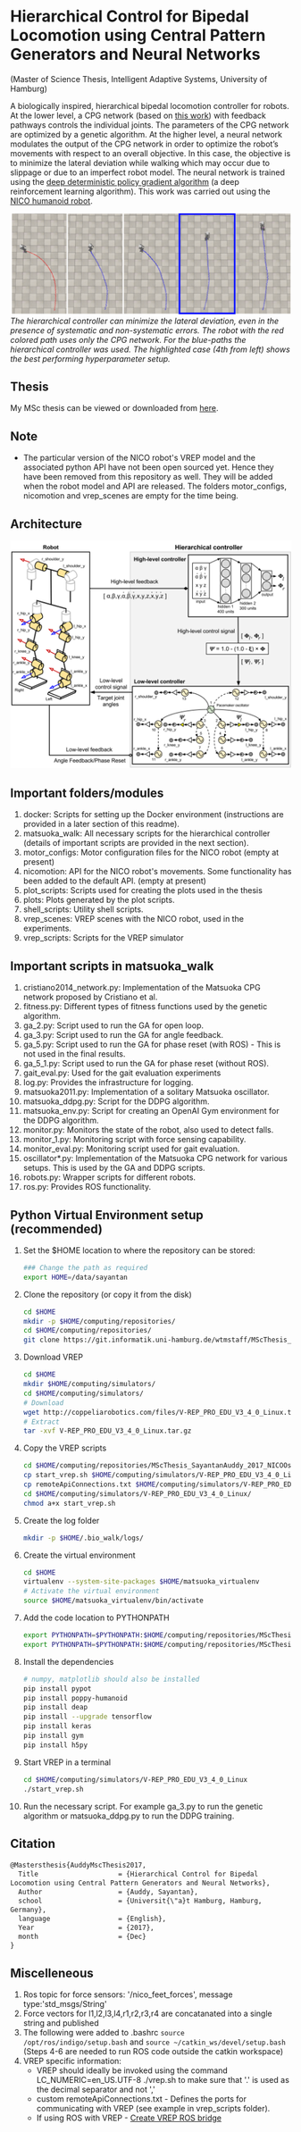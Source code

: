 # Hierarchical Control for Bipedal Locomotion using Central Pattern Generators and Neural Networks
(Master of Science Thesis, Intelligent Adaptive Systems, University of Hamburg)

A biologically inspired, hierarchical bipedal locomotion controller for robots. At the lower level, a CPG
network (based on [this work](https://link.springer.com/chapter/10.1007/978-3-319-03413-3_39)) with feedback pathways controls the individual joints. The parameters
of the CPG network are optimized by a genetic algorithm. At the higher level, a
neural network modulates the output of the CPG network in order to optimize the
robot’s movements with respect to an overall objective. In this case, the objective
is to minimize the lateral deviation while walking which may occur due to slippage or due to an imperfect robot model. The neural network is trained
using the [deep deterministic policy gradient algorithm](https://arxiv.org/pdf/1509.02971.pdf) (a deep reinforcement learning algorithm). This work was carried out using the [NICO humanoid robot](https://www.inf.uni-hamburg.de/en/inst/ab/wtm/research/neurobotics/nico.html). 

![Correction of deviation](WalkingPatterns_paper.png)
*The hierarchical controller can minimize the lateral deviation, even in the presence of systematic and non-systematic errors. The robot with the red colored path uses only the CPG network. For the blue-paths the hierarchical controller was used. The highlighted case (4th from left) shows the best performing hyperparameter setup.*

## Thesis

My MSc thesis can be viewed or downloaded from [here](https://github.com/sayantanauddy/MSc_Thesis).

## Note

* The particular version of the NICO robot's VREP model and the associated python API have not been open sourced yet. Hence they have been removed from this repository as well. They will be added when the robot model and API are released. The folders motor_configs, nicomotion and vrep_scenes are empty for the time being.

## Architecture

![Architecture](ArchitectureDetail_corrected.svg)

## Important folders/modules

1. docker: Scripts for setting up the Docker environment (instructions are provided in a later section of this readme).
2. matsuoka_walk: All necessary scripts for the hierarchical controller (details of important scripts are provided in the next section).
3. motor_configs: Motor configuration files for the NICO robot (empty at present)
4. nicomotion: API for the NICO robot's movements. Some functionality has been added to the default API. (empty at present)
5. plot_scripts: Scripts used for creating the plots used in the thesis
6. plots: Plots generated by the plot scripts.
7. shell_scripts: Utility shell scripts.
8. vrep_scenes: VREP scenes with the NICO robot, used in the experiments.
9. vrep_scripts: Scripts for the VREP simulator

## Important scripts in matsuoka_walk

1. cristiano2014_network.py: Implementation of the Matsuoka CPG network proposed by Cristiano et al.
2. fitness.py: Different types of fitness functions used by the genetic algorithm.
3. ga_2.py: Script used to run the GA for open loop.
4. ga_3.py: Script used to run the GA for angle feedback.
5. ga_5.py: Script used to run the GA for phase reset (with ROS) - This is not used in the final results.
6. ga_5_1.py: Script used to run the GA for phase reset (without ROS).
7. gait_eval.py: Used for the gait evaluation experiments
8. log.py: Provides the infrastructure for logging.
9. matsuoka2011.py: Implementation of a solitary Matsuoka oscillator.
10. matsuoka_ddpg.py: Script for the DDPG algorithm.
11. matsuoka_env.py: Script for creating an OpenAI Gym environment for the DDPG algorithm.
12. monitor.py: Monitors the state of the robot, also used to detect falls.
13. monitor_1.py: Monitoring script with force sensing capability.
14. monitor_eval.py: Monitoring script used for gait evaluation.
15. oscillator*.py: Implementation of the Matsuoka CPG network for various setups. This is used by the GA and DDPG scripts.
16. robots.py: Wrapper scripts for different robots.
17. ros.py: Provides ROS functionality.


## Python Virtual Environment setup (recommended)

1. Set the $HOME location to where the repository can be stored:

    ```bash
    ### Change the path as required
    export HOME=/data/sayantan
    ```

2. Clone the repository (or copy it from the disk)

    ```bash
    cd $HOME
    mkdir -p $HOME/computing/repositories/
    cd $HOME/computing/repositories/
    git clone https://git.informatik.uni-hamburg.de/wtmstaff/MScThesis_SayantanAuddy_2017_NICOOscillatorWalking.git
    ```

3. Download VREP

    ```bash
    cd $HOME
    mkdir $HOME/computing/simulators/
    cd $HOME/computing/simulators/
    # Download
    wget http://coppeliarobotics.com/files/V-REP_PRO_EDU_V3_4_0_Linux.tar.gz
    # Extract
    tar -xvf V-REP_PRO_EDU_V3_4_0_Linux.tar.gz
    ```

3. Copy the VREP scripts

    ```bash
    cd $HOME/computing/repositories/MScThesis_SayantanAuddy_2017_NICOOscillatorWalking/vrep_scripts/
    cp start_vrep.sh $HOME/computing/simulators/V-REP_PRO_EDU_V3_4_0_Linux/
    cp remoteApiConnections.txt $HOME/computing/simulators/V-REP_PRO_EDU_V3_4_0_Linux/
    cd $HOME/computing/simulators/V-REP_PRO_EDU_V3_4_0_Linux/
    chmod a+x start_vrep.sh
    ```

4. Create the log folder

    ```bash
    mkdir -p $HOME/.bio_walk/logs/
    ```

5. Create the virtual environment

    ```bash
    cd $HOME
    virtualenv --system-site-packages $HOME/matsuoka_virtualenv
    # Activate the virtual environment
    source $HOME/matsuoka_virtualenv/bin/activate
    ```

6. Add the code location to PYTHONPATH

    ```bash
    export PYTHONPATH=$PYTHONPATH:$HOME/computing/repositories/MScThesis_SayantanAuddy_2017_NICOOscillatorWalking/nicomotion
    export PYTHONPATH=$PYTHONPATH:$HOME/computing/repositories/MScThesis_SayantanAuddy_2017_NICOOscillatorWalking
    ```

7. Install the dependencies

    ```bash
    # numpy, matplotlib should also be installed
    pip install pypot
    pip install poppy-humanoid
    pip install deap
    pip install --upgrade tensorflow
    pip install keras
    pip install gym
    pip install h5py
    ```

8. Start VREP in a terminal

    ```bash
    cd $HOME/computing/simulators/V-REP_PRO_EDU_V3_4_0_Linux
    ./start_vrep.sh
    ```

9. Run the necessary script. For example ga_3.py to run the genetic algorithm or matsuoka_ddpg.py to run the DDPG training.

## Citation

    @Mastersthesis{AuddyMscThesis2017,
      Title                    = {Hierarchical Control for Bipedal Locomotion using Central Pattern Generators and Neural Networks},
      Author                   = {Auddy, Sayantan},
      school                   = {Universit{\"a}t Hamburg, Hamburg, Germany},
      language                 = {English},
      Year                     = {2017},
      month                    = {Dec}
    }

## Miscelleneous
1. Ros topic for force sensors: '/nico_feet_forces', message type:'std_msgs/String'
2. Force vectors for l1,l2,l3,l4,r1,r2,r3,r4 are concatanated into a single string and published
3. The following were added to .bashrc `source /opt/ros/indigo/setup.bash` and `source ~/catkin_ws/devel/setup.bash`
(Steps 4-6 are needed to run ROS code outside the catkin workspace)
4. VREP specific information:
    * VREP should ideally be invoked using the command LC_NUMERIC=en_US.UTF-8 ./vrep.sh to make sure that '.' is used as the decimal separator and not ','
    * custom remoteApiConnections.txt - Defines the ports for communicating with VREP (see example in vrep_scripts folder).
    * If using ROS with VREP - [Create VREP ROS bridge](http://www.coppeliarobotics.com/helpFiles/en/rosTutorialIndigo.htm)
    

